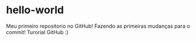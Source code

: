 # hello-world
Meu primeiro repositorio no GitHub!
Fazendo as primeiras mudanças para o commit! Turorial GitHub
:)
